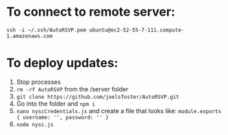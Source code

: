 # To connect to remote server:

`ssh -i ~/.ssh/AutoRSVP.pem ubuntu@ec2-52-55-7-111.compute-1.amazonaws.com`


# To deploy updates:

1. Stop processes
2. `rm -rf AutoRSVP` from the /server folder
3. `git clone https://github.com/joelsfoster/AutoRSVP.git`
4. Go into the folder and `npm i`
5. `nano nyscCredentials.js` and create a file that looks like: `module.exports { username: '', password: '' }`
6. `node nysc.js`
